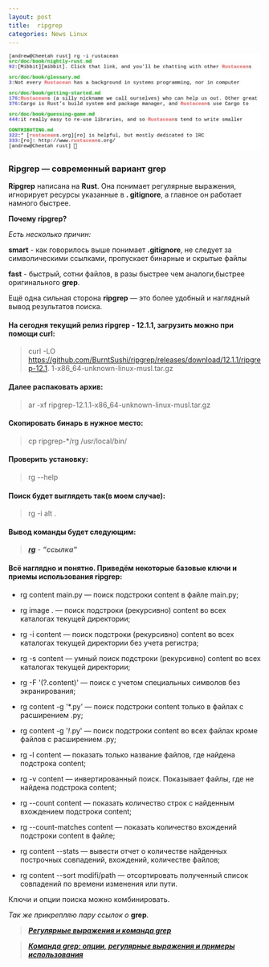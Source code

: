 ```yaml
---
layout: post
title:  ripgrep
categories: News Linux
---
```


![](/image/my_image/ripgrep.jpg)

### Ripgrep — современный вариант grep

 **Ripgrep** написана на **Rust**. Она понимает регулярные выражения, игнорирует ресурсы указанные в **.
  gitignore**, а главное он работает намного быстрее.
 
 **Почему ripgrep?**

*Есть несколько причин:*

**smart** - как говорилось выше понимает **.gitignore**, не следует за символическими ссылками, пропускает бинарные и скрытые файлы

**fast** - быстрый, сотни файлов, в разы быстрее чем аналоги,быстрее оригинального **grep**.

Ещё одна сильная сторона **ripgrep** — это более удобный и наглядный вывод результатов поиска. 


#### На сегодня текущий релиз ripgrep - 12.1.1, загрузить можно при помощи curl:

>curl -LO https://github.com/BurntSushi/ripgrep/releases/download/12.1.1/ripgrep-12.1.
> 1-x86_64-unknown-linux-musl.tar.gz

#### Далее распаковать архив:

>ar -xf ripgrep-12.1.1-x86_64-unknown-linux-musl.tar.gz

#### Скопировать бинарь в нужное место:

>cp ripgrep-*/rg /usr/local/bin/

#### Проверить установку:

>rg --help

#### Поиск будет выглядеть так(в моем случае):

>rg -i alt .

#### Вывод команды будет следующим:

><a class="blu" href="https://disk.yandex.ru/i/Ho4yY--f5bjjBQ" target="_blank">***rg***</a> - 
> ***"ссылка"***

#### Всё наглядно и понятно. Приведём некоторые базовые ключи и приемы использования ripgrep:

- rg content main.py — поиск подстроки content в файле main.py;

- rg image . — поиск подстроки (рекурсивно) content во всех каталогах текущей директории;

- rg -i content — поиск подстроки (рекурсивно) content во всех каталогах текущей директории без 
учета регистра;

- rg -s content — умный поиск подстроки (рекурсивно) content во всех каталогах текущей директории;

- rg -F '(?.content)' — поиск с учетом специальных символов без экранирования;

- rg content -g '*.py' — поиск подстроки content только в файлах с расширением .py;

- rg content -g '*!*.py' — поиск подстроки content во всех файлах кроме файлов с расширением .py;

- rg -l content — показать только название файлов, где найдена подстрока content;

- rg -v content — инвертированный поиск. Показывает файлы, где не найдена подстрока content;

- rg --count content — показать количество строк с найденным вхождением подстроки content;

- rg --count-matches content — показать количество вхождений подстроки content в файле;

- rg content --stats — вывести отчет о количестве найденных построчных совпадений, вхождений, 
количестве файлов;

- rg content --sort modifi/path — отсортировать полученный список совпадений по времени изменения 
или пути.

Ключи и опции поиска можно комбинировать. 

*Так же прикрепляю пару ссылок о* **grep**.

>[***Регулярные выражения и команда grep***](https://hackware.ru/?p=3238)

>[***Команда grep: опции, регулярные выражения и примеры использования***](https://zalinux.ru/?p=1270#1)
